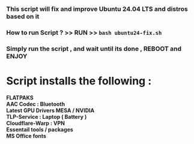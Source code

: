 ### This script will fix and improve Ubuntu 24.04 LTS and distros based on it 

### How to run Script ? >> RUN >>  ``` bash ubuntu24-fix.sh ```

### Simply run the script , and wait until its done , REBOOT and ENJOY

# Script installs the following :

**FLATPAKS** <br> **AAC Codec : Bluetooth** <br> **Latest GPU Drivers MESA / NVIDIA** <br> **TLP-Service : Laptop ( Battery )** <br> **Cloudflare-Warp : VPN** <br> **Essentail tools / packages** <br> **MS Office fonts**
